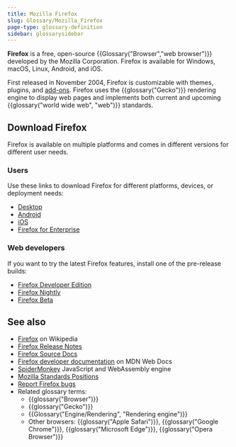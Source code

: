 ```yaml
---
title: Mozilla Firefox
slug: Glossary/Mozilla_Firefox
page-type: glossary-definition
sidebar: glossarysidebar
---
```


**Firefox** is a free, open-source {{Glossary("Browser","web browser")}} developed by the Mozilla Corporation. Firefox is available for Windows, macOS, Linux, Android, and iOS.

First released in November 2004, Firefox is customizable with themes, plugins, and [add-ons](/en-US/docs/Mozilla/Add-ons). Firefox uses the {{glossary("Gecko")}} rendering engine to display web pages and implements both current and upcoming {{glossary("world wide web", "web")}} standards.

## Download Firefox

Firefox is available on multiple platforms and comes in different versions for different user needs.

### Users

Use these links to download Firefox for different platforms, devices, or deployment needs:

- [Desktop](https://www.firefox.com/en-US/)
- [Android](https://www.firefox.com/en-US/browsers/mobile/)
- [iOS](https://www.firefox.com/en-US/browsers/mobile/)
- [Firefox for Enterprise](https://www.firefox.com/en-US/browsers/enterprise/)

### Web developers

If you want to try the latest Firefox features, install one of the pre-release builds:

- [Firefox Developer Edition](https://www.firefox.com/en-US/channel/desktop/developer/)
- [Firefox Nightly](https://www.firefox.com/en-US/channel/desktop/#nightly)
- [Firefox Beta](https://www.firefox.com/en-US/channel/desktop/#beta)

## See also

- [Firefox](https://en.wikipedia.org/wiki/Firefox) on Wikipedia
- [Firefox Release Notes](https://www.mozilla.org/en-US/firefox/releases/)
- [Firefox Source Docs](https://firefox-source-docs.mozilla.org/)
- [Firefox developer documentation](/en-US/docs/Mozilla/Firefox) on MDN Web Docs
- [SpiderMonkey](https://spidermonkey.dev/) JavaScript and WebAssembly engine
- [Mozilla Standards Positions](https://mozilla.github.io/standards-positions/)
- [Report Firefox bugs](https://bugzilla.mozilla.org/enter_bug.cgi?product=Firefox)
- Related glossary terms:
  - {{glossary("Browser")}}
  - {{glossary("Gecko")}}
  - {{Glossary("Engine/Rendering", "Rendering engine")}}
  - Other browsers: {{glossary("Apple Safari")}}, {{glossary("Google Chrome")}}, {{glossary("Microsoft Edge")}}, {{glossary("Opera Browser")}}
